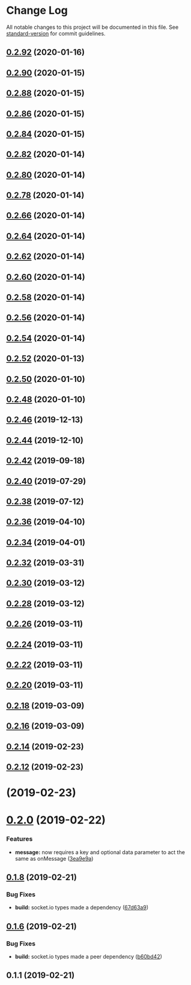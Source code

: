# Change Log

All notable changes to this project will be documented in this file. See [standard-version](https://github.com/conventional-changelog/standard-version) for commit guidelines.

<a name="0.2.92"></a>
## [0.2.92](https://github.com/joshfeinsilber/blueboat-client/compare/v0.2.90...v0.2.92) (2020-01-16)



<a name="0.2.90"></a>
## [0.2.90](https://github.com/joshfeinsilber/blueboat-client/compare/v0.2.88...v0.2.90) (2020-01-15)



<a name="0.2.88"></a>
## [0.2.88](https://github.com/joshfeinsilber/blueboat-client/compare/v0.2.86...v0.2.88) (2020-01-15)



<a name="0.2.86"></a>
## [0.2.86](https://github.com/joshfeinsilber/blueboat-client/compare/v0.2.84...v0.2.86) (2020-01-15)



<a name="0.2.84"></a>
## [0.2.84](https://github.com/joshfeinsilber/blueboat-client/compare/v0.2.82...v0.2.84) (2020-01-15)



<a name="0.2.82"></a>
## [0.2.82](https://github.com/joshfeinsilber/blueboat-client/compare/v0.2.80...v0.2.82) (2020-01-14)



<a name="0.2.80"></a>
## [0.2.80](https://github.com/joshfeinsilber/blueboat-client/compare/v0.2.78...v0.2.80) (2020-01-14)



<a name="0.2.78"></a>
## [0.2.78](https://github.com/joshfeinsilber/blueboat-client/compare/v0.2.66...v0.2.78) (2020-01-14)



<a name="0.2.66"></a>
## [0.2.66](https://github.com/joshfeinsilber/blueboat-client/compare/v0.2.64...v0.2.66) (2020-01-14)



<a name="0.2.64"></a>
## [0.2.64](https://github.com/joshfeinsilber/blueboat-client/compare/v0.2.62...v0.2.64) (2020-01-14)



<a name="0.2.62"></a>
## [0.2.62](https://github.com/joshfeinsilber/blueboat-client/compare/v0.2.60...v0.2.62) (2020-01-14)



<a name="0.2.60"></a>
## [0.2.60](https://github.com/joshfeinsilber/blueboat-client/compare/v0.2.58...v0.2.60) (2020-01-14)



<a name="0.2.58"></a>
## [0.2.58](https://github.com/joshfeinsilber/blueboat-client/compare/v0.2.56...v0.2.58) (2020-01-14)



<a name="0.2.56"></a>
## [0.2.56](https://github.com/joshfeinsilber/blueboat-client/compare/v0.2.54...v0.2.56) (2020-01-14)



<a name="0.2.54"></a>
## [0.2.54](https://github.com/joshfeinsilber/blueboat-client/compare/v0.2.52...v0.2.54) (2020-01-14)



<a name="0.2.52"></a>
## [0.2.52](https://github.com/joshfeinsilber/blueboat-client/compare/v0.2.50...v0.2.52) (2020-01-13)



<a name="0.2.50"></a>
## [0.2.50](https://github.com/joshfeinsilber/blueboat-client/compare/v0.2.48...v0.2.50) (2020-01-10)



<a name="0.2.48"></a>
## [0.2.48](https://github.com/joshfeinsilber/blueboat-client/compare/v0.2.46...v0.2.48) (2020-01-10)



<a name="0.2.46"></a>
## [0.2.46](https://github.com/joshfeinsilber/blueboat-client/compare/v0.2.44...v0.2.46) (2019-12-13)



<a name="0.2.44"></a>
## [0.2.44](https://github.com/joshfeinsilber/blueboat-client/compare/v0.2.42...v0.2.44) (2019-12-10)



<a name="0.2.42"></a>
## [0.2.42](https://github.com/joshfeinsilber/blueboat-client/compare/v0.2.40...v0.2.42) (2019-09-18)



<a name="0.2.40"></a>
## [0.2.40](https://github.com/joshfeinsilber/blueboat-client/compare/v0.2.38...v0.2.40) (2019-07-29)



<a name="0.2.38"></a>
## [0.2.38](https://github.com/joshfeinsilber/blueboat-client/compare/v0.2.36...v0.2.38) (2019-07-12)



<a name="0.2.36"></a>
## [0.2.36](https://github.com/joshfeinsilber/blueboat-client/compare/v0.2.34...v0.2.36) (2019-04-10)



<a name="0.2.34"></a>
## [0.2.34](https://github.com/joshfeinsilber/blueboat-client/compare/v0.2.32...v0.2.34) (2019-04-01)



<a name="0.2.32"></a>
## [0.2.32](https://github.com/joshfeinsilber/blueboat-client/compare/v0.2.30...v0.2.32) (2019-03-31)



<a name="0.2.30"></a>
## [0.2.30](https://github.com/joshfeinsilber/blueboat-client/compare/v0.2.28...v0.2.30) (2019-03-12)



<a name="0.2.28"></a>
## [0.2.28](https://github.com/joshfeinsilber/blueboat-client/compare/v0.2.26...v0.2.28) (2019-03-12)



<a name="0.2.26"></a>
## [0.2.26](https://github.com/joshfeinsilber/blueboat-client/compare/v0.2.24...v0.2.26) (2019-03-11)



<a name="0.2.24"></a>
## [0.2.24](https://github.com/joshfeinsilber/blueboat-client/compare/v0.2.22...v0.2.24) (2019-03-11)



<a name="0.2.22"></a>
## [0.2.22](https://github.com/joshfeinsilber/blueboat-client/compare/v0.2.20...v0.2.22) (2019-03-11)



<a name="0.2.20"></a>
## [0.2.20](https://github.com/joshfeinsilber/blueboat-client/compare/v0.2.18...v0.2.20) (2019-03-11)



<a name="0.2.18"></a>
## [0.2.18](https://github.com/joshfeinsilber/blueboat-client/compare/v0.2.16...v0.2.18) (2019-03-09)



<a name="0.2.16"></a>
## [0.2.16](https://github.com/joshfeinsilber/blueboat-client/compare/v0.2.14...v0.2.16) (2019-03-09)



<a name="0.2.14"></a>
## [0.2.14](https://github.com/joshfeinsilber/blueboat-client/compare/v0.2.12...v0.2.14) (2019-02-23)



<a name="0.2.12"></a>
## [0.2.12](https://github.com/joshfeinsilber/blueboat-client/compare/v0.2.0...v0.2.12) (2019-02-23)



<a name=""></a>
# [](https://github.com/joshfeinsilber/blueboat-client/compare/v0.2.0...v) (2019-02-23)



<a name="0.2.0"></a>
# [0.2.0](https://github.com/joshfeinsilber/blueboat-client/compare/v0.1.8...v0.2.0) (2019-02-22)


### Features

* **message:** now requires a key and optional data parameter to act the same as onMessage ([3ea9e9a](https://github.com/joshfeinsilber/blueboat-client/commit/3ea9e9a))



<a name="0.1.8"></a>
## [0.1.8](https://github.com/joshfeinsilber/blueboat-client/compare/v0.1.6...v0.1.8) (2019-02-21)


### Bug Fixes

* **build:** socket.io types made a dependency ([67d63a9](https://github.com/joshfeinsilber/blueboat-client/commit/67d63a9))



<a name="0.1.6"></a>
## [0.1.6](https://github.com/joshfeinsilber/blueboat-client/compare/v0.1.3...v0.1.6) (2019-02-21)


### Bug Fixes

* **build:** socket.io types made a peer dependency ([b60bd42](https://github.com/joshfeinsilber/blueboat-client/commit/b60bd42))



<a name="0.1.1"></a>

## 0.1.1 (2019-02-21)
